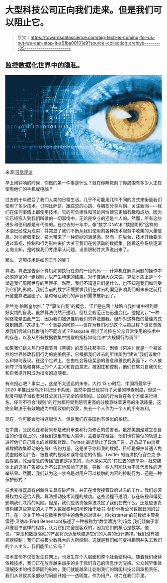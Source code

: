 # 大型科技公司正向我们走来。但是我们可以阻止它。

> 原文：<https://towardsdatascience.com/big-tech-is-coming-for-us-but-we-can-stop-it-a61ba00101e9?source=collection_archive---------25----------------------->

## 监控数据化世界中的隐私。

![](img/1c1da14b84b59fe6a159f78f0e34eea5.png)

来源:[可信评论](https://www.trustedreviews.com/news/your-next-flagship-phone-could-pack-iris-scanning-security-measures-2932136)

早上闹钟响的时候，你做的第一件事是什么？就在你睡觉前？你周围有多少人正在使用他们的手机或电脑？

过去的十年改变了我们人类的日常生活。几乎不可能用几种不同的方式来衡量我们使用了多少技术。订购比萨饼、跟踪您的心跳、与朋友分享片刻、关注新闻——我们在任何事情上都使用技术。它的可负担性和可访问性使它更加有趣和成功，因为它已经嵌入到我们所做的一切事情中，无论是专业的还是个人的。然而，所有这些进步和便利都是有代价的。在过去的十年中，像“数字 DNA”和“数据阴影”这样的术语已经成为现实，并突显了我们不断从我们使用的各种技术服务中收集的大量信息。对消费者来说，技术带来了一种奇妙的满足感。然而，在后台，技术开始要求通过监视、控制和行为影响来扩大关于我们在线活动的数据集。随着这些系统逐渐走向全知，是时候我们考虑承认问题，设置限制并大声说出来了。

那么，这项技术是如何工作的呢？

算法。算法是告诉计算机如何执行任务的一段代码——计算机在解决问题的操作中必须遵循的一组规则，以产生特定的结果。对于普通大众来说，算法本质上是一个塑造我们周围世界的黑匣子。然而，我们不知道它们是什么，也不知道我们如何受到它们的影响。我们当前的数字环境要求我们在过去的偏见影响我们的未来之前打开这些算法黑匣子。是时候让我们的声音和需求被听到了。

弗兰克·帕斯奎尔推广了“算法自我”的概念，“T1”是在网上战略自我推销中得到很好实践的自我。虽然算法仍然不透明，但社会规范正在迅速变化。他提到，“一种网络眩晕由此产生，因为我们被迫推销我们的算法自我，但却对这样做的最佳方式感到困惑。”这提出了一个重要的问题——谁在为我们推动这个决策过程？谁负责激发我们尝试自我推销的不同方式？Pasquale 探讨了监控在公众日常使用的技术中的存在，以及从所有数据收集中提取的指标如何允许“大规模行为调节”

如果我们跳入热门电视节目《黑镜》的反乌托邦宇宙，剧集《俯冲》就是一个被监控的世界修改我们行为的完美例子，它根据我们过去的所作所为“建议”我们该做什么和如何表现。在这个世界上，在由社会等级奖励的善意和善良的表面下，个人被剥夺了情感和身体上的个人主义和自由意志。被困住和控制，他们在努力自我优化和自我提升时成为指令的追随者。

有点担心吧？事实上，这是不太遥远的未来。大约 13 小时后，中国将最早于 2020 年推出反乌托邦记分卡系统。虽然中国已经实行了大量的审查制度，但这一制度将赋予当权者对其公民几乎完全的控制权。公民的行为将在各个方面进行排名，任何不符合“规则”的行为都将受到惩罚更高的分数意味着更高的生活质量，这完全取决于有效地成为中国政府的奴隶，失去一个人作为一个人的所有权利。

现在，你可能会觉得这很惊人，但是我们在美国也有类似的系统。

在中国，公民现在和将来都是政府审查和行为修正的受害者。虽然美国是建立在自由的价值观上的，但我们这里有私人实体，主要是在硅谷，他们也在类似的轨道上进行他们自己版本的监控和修改。Twitter 最近禁止了政治广告，这凸显了由消费者数据收集驱动的在线广告的力量。这是关于你和我的数据。目标是保护普通人免受虚假政治广告、被篡改的视频和误导信息的传播。Twitter 的首席执行官杰克·多西提到，政治信息的传播“应该是挣来的，而不是买来的”在过去的选举中，社交媒体上的这类广告被认为不公正地影响了选民，导致一些人可能认为不具代表性的选举结果。然而，我们认为这一禁令是对用户可以接触的内容的控制行为，还是一种保护形式？

技术变得既具有创新性又具有破坏性，并正在慢慢接管政府过去的工作。我们必须将权力交还给人民。算法推动技术流程的成功。这些流程不透明，存在歧视和偏见影响我们决策的风险。但是，我们应该责怪算法决定了我们在做什么，还是应该责怪构建这些算法的人？有关数据权利的问题始于脸书-剑桥分析公司数据丑闻的公开。在一次关于脸书在数字世界中的角色的对话中，Kickstarter 的前数据主管弗雷德·贝纳森(Fred Benenson)描述了一种被称为“数学清洗”的趋势:我们倾向于崇拜像脸书这样的程序，认为它们完全是客观的，因为它们的核心是数学。他说，“算法和数据驱动的产品将永远反映建造它们的人类的设计选择。”我们没有被机器控制；我们正被极少数强大的人所控制。这就是我们如何变得相同并失去我们的个人主义。我们能阻止它吗？

技术革命不仅仅发生在网上，也发生在个人层面和整个社会结构中。随着我们继续依赖技术，我们正在放弃越来越多的关于我们自己的信息作为交换。公众越早集体理解技术的根深蒂固的影响，我们就能越早让剥削我们的跨国科技公司承担责任。我们从导致其余部分的问题开始——透明度。作为用户，权力在我们手里。